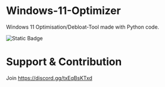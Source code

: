 # Windows-11-Optimizer
Windows 11 Optimisation/Debloat-Tool made with Python code.


![Static Badge](https://img.shields.io/badge/Discord-5_developers-blue)

# Support & Contribution
Join https://discord.gg/txEqBsKTxd
